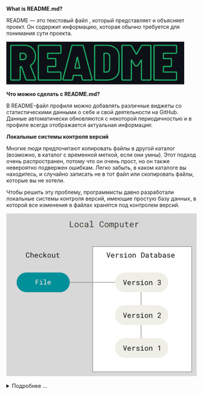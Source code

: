 
**What is README.md?**

README — это текстовый файл , который представляет и объясняет проект. Он содержит информацию, которая обычно требуется для понимания сути проекта.

![image alt](https://github.com/haydarsho/Softclub/blob/141a413717e2dafe6223b19bc147d82db4bc481d/%D0%A1%D0%BD%D0%B8%D0%BC%D0%BE%D0%BA%20%D1%8D%D0%BA%D1%80%D0%B0%D0%BD%D0%B0%202025-01-21%20142117.png)

**Что можно сделать с README.md?**

В README-файл профиля можно добавлять различные виджеты со статистическими данными о себе и свой деятельности на GitHub. Данные автоматически обновляются с некоторой периодичностью и в профиле всегда отображается актуальная информация:

**Локальные системы контроля версий**

Многие люди предпочитают копировать файлы в другой каталог (возможно, в каталог с временной меткой, если они умны). Этот подход очень распространен, потому что он очень прост, но он также невероятно подвержен ошибкам. Легко забыть, в каком каталоге вы находитесь, и случайно записать не в тот файл или скопировать файлы, которые вы не хотели.

Чтобы решить эту проблему, программисты давно разработали локальные системы контроля версий, имеющие простую базу данных, в которой все изменения в файлах хранятся под контролем версий.



![image alt](https://github.com/haydarsho/Softclub/blob/3fb10a39fbe4d5d0397d7de2b5e20799cf5cd03f/%D0%A1%D0%BD%D0%B8%D0%BC%D0%BE%D0%BA%20%D1%8D%D0%BA%D1%80%D0%B0%D0%BD%D0%B0%202025-01-21%20144941.png)


<details>
<summary>Подробнее ...</summary>

Бета
Указание того, что версия является бета-версией, добавит значок рядом с версией в раскрывающемся селекторе версий. Это не создает выноску на странице или какие-либо другие видимые изменения.

Публичный
Выбор этого параметра сделает его доступным в раскрывающемся списке выбора версии и для всех, кто может просматривать ваши документы. Если этот параметр не выбран, эта версия будет видна только администраторам проекта.

Устаревший
Выберите это, чтобы отметить более старые версии. Помимо значка «устаревшая» рядом с версией в раскрывающемся списке версий, пользователи также увидят большой красный баннер над документами при посещении этой устаревшей версии. Вот как это выглядит:

![image alt](https://github.com/haydarsho/Softclub/blob/66d47f7f71f98b23bc7e6ef5d6b0d6d98bbbfa9c/%D0%A1%D0%BD%D0%B8%D0%BC%D0%BE%D0%BA%20%D1%8D%D0%BA%D1%80%D0%B0%D0%BD%D0%B0%202025-01-21%20150647.png)
  
</details>
